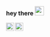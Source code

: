 ### hey there <img src="https://media.giphy.com/media/hvRJCLFzcasrR4ia7z/giphy.gif" width="25px">
<a href="https://twitter.com/gobindsetia">
  <img align="left" alt="Gobind Setia | Twitter" width="22px" src="https://raw.githubusercontent.com/peterthehan/peterthehan/master/assets/twitter.svg" />
</a>
<a href="https://www.linkedin.com/in/gobindsetia/">
  <img align="left" alt="Gobind's LinkedIN" width="22px" src="https://raw.githubusercontent.com/peterthehan/peterthehan/master/assets/linkedin.svg" />
</a>
